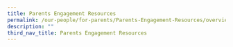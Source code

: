 ```yaml
---
title: Parents Engagement Resources
permalink: /our-people/for-parents/Parents-Engagement-Resources/overview
description: ""
third_nav_title: Parents Engagement Resources
---
```

